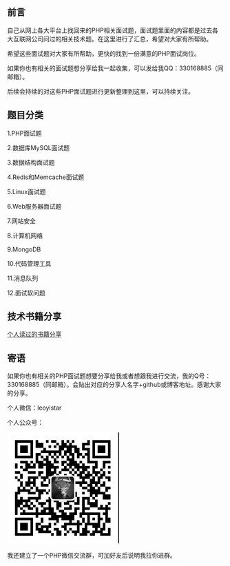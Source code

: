 ## 前言
自己从网上各大平台上找回来的PHP相关面试题，面试题里面的内容都是过去各大互联网公司问过的相关技术题。在这里进行了汇总，希望对大家有所帮助。

希望这些面试题对大家有所帮助，更快的找到一份满意的PHP面试岗位。

如果你也有相关的面试题想分享给我一起收集，可以发给我QQ：330168885（同邮箱）。

后续会持续的对这些PHP面试题进行更新整理到这里，可以持续关注。

## 题目分类
1.PHP面试题

2.数据库MySQL面试题

3.数据结构面试题

4.Redis和Memcache面试题

5.Linux面试题

6.Web服务器面试题

7.网站安全

8.计算机网络

9.MongoDB

10.代码管理工具

11.消息队列

12.面试软问题


## 技术书籍分享
[个人读过的书籍分享](https://github.com/leoyiall/interview/blob/master/book/booklist.md)

## 寄语
如果你也有相关的PHP面试题想要分享给我或者想跟我进行交流，我的Q号：330168885（同邮箱）。会贴出对应的分享人名字+github或博客地址。感谢大家的分享。

个人微信：leoyistar


个人公众号：

![琉忆编程库](https://raw.githubusercontent.com/leoyiall/interview/master/img/leo.jpg)

我还建立了一个PHP微信交流群，可加好友后说明我拉你进群。
